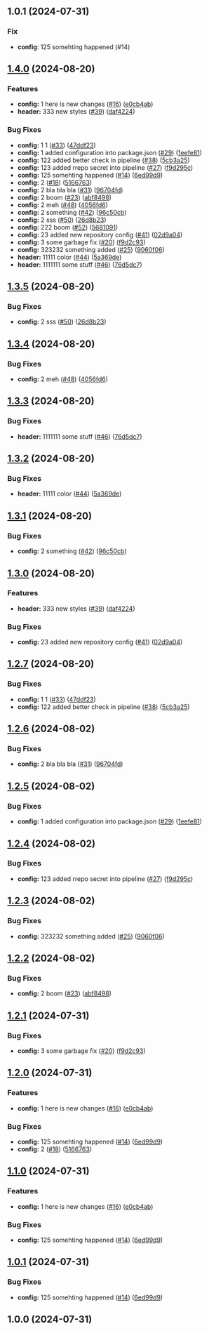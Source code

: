 ## 1.0.1 (2024-07-31)

### Fix

- **config**: 125 somehting happened (#14)

## [1.4.0](https://github.com/ArnisLupiks/testing-scss/compare/tesing-scss-v1.3.5...tesing-scss-v1.4.0) (2024-08-20)


### Features

* **config:** 1 here is new changes ([#16](https://github.com/ArnisLupiks/testing-scss/issues/16)) ([e0cb4ab](https://github.com/ArnisLupiks/testing-scss/commit/e0cb4abdf65786dbefabb97912f04aa4d5354164))
* **header:** 333 new styles ([#39](https://github.com/ArnisLupiks/testing-scss/issues/39)) ([daf4224](https://github.com/ArnisLupiks/testing-scss/commit/daf4224f983f180cddbecb41dda4c95df798d399))


### Bug Fixes

* **config:** 1 1 ([#33](https://github.com/ArnisLupiks/testing-scss/issues/33)) ([47ddf23](https://github.com/ArnisLupiks/testing-scss/commit/47ddf23039b91557177f327c07bbcd626fbcf123))
* **config:** 1 added configuration into package.json ([#29](https://github.com/ArnisLupiks/testing-scss/issues/29)) ([1eefe81](https://github.com/ArnisLupiks/testing-scss/commit/1eefe81de7040dcd3fdfc247d1e6e9e8c91c2418))
* **config:** 122 added better check in pipeline ([#38](https://github.com/ArnisLupiks/testing-scss/issues/38)) ([5cb3a25](https://github.com/ArnisLupiks/testing-scss/commit/5cb3a2558a2b0424dc077413374c060a50123b05))
* **config:** 123 added rrepo secret into pipeline ([#27](https://github.com/ArnisLupiks/testing-scss/issues/27)) ([f9d295c](https://github.com/ArnisLupiks/testing-scss/commit/f9d295ce99653eba9d143889f7fe57b15d478079))
* **config:** 125 somehting happened ([#14](https://github.com/ArnisLupiks/testing-scss/issues/14)) ([6ed99d9](https://github.com/ArnisLupiks/testing-scss/commit/6ed99d934e919f5b2769cfd78e4fbd6e9df6cd0e))
* **config:** 2 ([#18](https://github.com/ArnisLupiks/testing-scss/issues/18)) ([5166763](https://github.com/ArnisLupiks/testing-scss/commit/51667635dc2f75fdfead8a4ae7aa177b488d4cd8))
* **config:** 2 bla bla bla ([#31](https://github.com/ArnisLupiks/testing-scss/issues/31)) ([96704fd](https://github.com/ArnisLupiks/testing-scss/commit/96704fd43039059f28ae5424095667dccf71c1c6))
* **config:** 2 boom ([#23](https://github.com/ArnisLupiks/testing-scss/issues/23)) ([abf8498](https://github.com/ArnisLupiks/testing-scss/commit/abf84987438cfeaf429a7fa1c0c8a3f5ac3a41de))
* **config:** 2 meh ([#48](https://github.com/ArnisLupiks/testing-scss/issues/48)) ([4056fd6](https://github.com/ArnisLupiks/testing-scss/commit/4056fd6ee50ac19fdb1a36afe3f3ec0bb3710cb8))
* **config:** 2 something ([#42](https://github.com/ArnisLupiks/testing-scss/issues/42)) ([96c50cb](https://github.com/ArnisLupiks/testing-scss/commit/96c50cb265b1b2b155a010da2fdaf7066b00f4e5))
* **config:** 2 sss ([#50](https://github.com/ArnisLupiks/testing-scss/issues/50)) ([26d8b23](https://github.com/ArnisLupiks/testing-scss/commit/26d8b2340f396c97b5ffc25e1239c07e5c1b15cf))
* **config:** 222 boom ([#52](https://github.com/ArnisLupiks/testing-scss/issues/52)) ([5681091](https://github.com/ArnisLupiks/testing-scss/commit/5681091271494df8c5b5e36e27c4ef5e491688ec))
* **config:** 23 added new repository config ([#41](https://github.com/ArnisLupiks/testing-scss/issues/41)) ([02d9a04](https://github.com/ArnisLupiks/testing-scss/commit/02d9a04aad2f7c179abbdf94fb7c716c9b84fb25))
* **config:** 3 some garbage fix ([#20](https://github.com/ArnisLupiks/testing-scss/issues/20)) ([f9d2c93](https://github.com/ArnisLupiks/testing-scss/commit/f9d2c93aeb4c27584d90a0257daa9584aa5481aa))
* **config:** 323232 something added ([#25](https://github.com/ArnisLupiks/testing-scss/issues/25)) ([9060f06](https://github.com/ArnisLupiks/testing-scss/commit/9060f0689c96d3170b65d3da8364ed2a6a9a0fb0))
* **header:** 11111 color ([#44](https://github.com/ArnisLupiks/testing-scss/issues/44)) ([5a369de](https://github.com/ArnisLupiks/testing-scss/commit/5a369de4112625a68dd10afc0d69e8fcce0cb15b))
* **header:** 1111111 some stuff ([#46](https://github.com/ArnisLupiks/testing-scss/issues/46)) ([76d5dc7](https://github.com/ArnisLupiks/testing-scss/commit/76d5dc7ba2720d12a8644da03a755b30eb34db12))

## [1.3.5](https://github.com/ArnisLupiks/testing-scss/compare/ul-ds-v1.3.4...ul-ds-v1.3.5) (2024-08-20)


### Bug Fixes

* **config:** 2 sss ([#50](https://github.com/ArnisLupiks/testing-scss/issues/50)) ([26d8b23](https://github.com/ArnisLupiks/testing-scss/commit/26d8b2340f396c97b5ffc25e1239c07e5c1b15cf))

## [1.3.4](https://github.com/ArnisLupiks/testing-scss/compare/ul-ds-v1.3.3...ul-ds-v1.3.4) (2024-08-20)


### Bug Fixes

* **config:** 2 meh ([#48](https://github.com/ArnisLupiks/testing-scss/issues/48)) ([4056fd6](https://github.com/ArnisLupiks/testing-scss/commit/4056fd6ee50ac19fdb1a36afe3f3ec0bb3710cb8))

## [1.3.3](https://github.com/ArnisLupiks/testing-scss/compare/ul-ds-v1.3.2...ul-ds-v1.3.3) (2024-08-20)


### Bug Fixes

* **header:** 1111111 some stuff ([#46](https://github.com/ArnisLupiks/testing-scss/issues/46)) ([76d5dc7](https://github.com/ArnisLupiks/testing-scss/commit/76d5dc7ba2720d12a8644da03a755b30eb34db12))

## [1.3.2](https://github.com/ArnisLupiks/testing-scss/compare/ul-ds-v1.3.1...ul-ds-v1.3.2) (2024-08-20)


### Bug Fixes

* **header:** 11111 color ([#44](https://github.com/ArnisLupiks/testing-scss/issues/44)) ([5a369de](https://github.com/ArnisLupiks/testing-scss/commit/5a369de4112625a68dd10afc0d69e8fcce0cb15b))

## [1.3.1](https://github.com/ArnisLupiks/testing-scss/compare/ul-ds-v1.3.0...ul-ds-v1.3.1) (2024-08-20)


### Bug Fixes

* **config:** 2 something ([#42](https://github.com/ArnisLupiks/testing-scss/issues/42)) ([96c50cb](https://github.com/ArnisLupiks/testing-scss/commit/96c50cb265b1b2b155a010da2fdaf7066b00f4e5))

## [1.3.0](https://github.com/ArnisLupiks/testing-scss/compare/ul-ds-v1.2.7...ul-ds-v1.3.0) (2024-08-20)


### Features

* **header:** 333 new styles ([#39](https://github.com/ArnisLupiks/testing-scss/issues/39)) ([daf4224](https://github.com/ArnisLupiks/testing-scss/commit/daf4224f983f180cddbecb41dda4c95df798d399))


### Bug Fixes

* **config:** 23 added new repository config ([#41](https://github.com/ArnisLupiks/testing-scss/issues/41)) ([02d9a04](https://github.com/ArnisLupiks/testing-scss/commit/02d9a04aad2f7c179abbdf94fb7c716c9b84fb25))

## [1.2.7](https://github.com/ArnisLupiks/testing-scss/compare/ul-ds-v1.2.6...ul-ds-v1.2.7) (2024-08-20)


### Bug Fixes

* **config:** 1 1 ([#33](https://github.com/ArnisLupiks/testing-scss/issues/33)) ([47ddf23](https://github.com/ArnisLupiks/testing-scss/commit/47ddf23039b91557177f327c07bbcd626fbcf123))
* **config:** 122 added better check in pipeline ([#38](https://github.com/ArnisLupiks/testing-scss/issues/38)) ([5cb3a25](https://github.com/ArnisLupiks/testing-scss/commit/5cb3a2558a2b0424dc077413374c060a50123b05))

## [1.2.6](https://github.com/ArnisLupiks/testing-scss/compare/ul-ds-v1.2.5...ul-ds-v1.2.6) (2024-08-02)


### Bug Fixes

* **config:** 2 bla bla bla ([#31](https://github.com/ArnisLupiks/testing-scss/issues/31)) ([96704fd](https://github.com/ArnisLupiks/testing-scss/commit/96704fd43039059f28ae5424095667dccf71c1c6))

## [1.2.5](https://github.com/ArnisLupiks/testing-scss/compare/ul-ds-v1.2.4...ul-ds-v1.2.5) (2024-08-02)


### Bug Fixes

* **config:** 1 added configuration into package.json ([#29](https://github.com/ArnisLupiks/testing-scss/issues/29)) ([1eefe81](https://github.com/ArnisLupiks/testing-scss/commit/1eefe81de7040dcd3fdfc247d1e6e9e8c91c2418))

## [1.2.4](https://github.com/ArnisLupiks/testing-scss/compare/ul-ds-v1.2.3...ul-ds-v1.2.4) (2024-08-02)


### Bug Fixes

* **config:** 123 added rrepo secret into pipeline ([#27](https://github.com/ArnisLupiks/testing-scss/issues/27)) ([f9d295c](https://github.com/ArnisLupiks/testing-scss/commit/f9d295ce99653eba9d143889f7fe57b15d478079))

## [1.2.3](https://github.com/ArnisLupiks/testing-scss/compare/ul-ds-v1.2.2...ul-ds-v1.2.3) (2024-08-02)


### Bug Fixes

* **config:** 323232 something added ([#25](https://github.com/ArnisLupiks/testing-scss/issues/25)) ([9060f06](https://github.com/ArnisLupiks/testing-scss/commit/9060f0689c96d3170b65d3da8364ed2a6a9a0fb0))

## [1.2.2](https://github.com/ArnisLupiks/testing-scss/compare/ul-ds-v1.2.1...ul-ds-v1.2.2) (2024-08-02)


### Bug Fixes

* **config:** 2 boom ([#23](https://github.com/ArnisLupiks/testing-scss/issues/23)) ([abf8498](https://github.com/ArnisLupiks/testing-scss/commit/abf84987438cfeaf429a7fa1c0c8a3f5ac3a41de))

## [1.2.1](https://github.com/ArnisLupiks/testing-scss/compare/ul-ds-v1.2.0...ul-ds-v1.2.1) (2024-07-31)


### Bug Fixes

* **config:** 3 some garbage fix ([#20](https://github.com/ArnisLupiks/testing-scss/issues/20)) ([f9d2c93](https://github.com/ArnisLupiks/testing-scss/commit/f9d2c93aeb4c27584d90a0257daa9584aa5481aa))

## [1.2.0](https://github.com/ArnisLupiks/testing-scss/compare/ul-ds-v1.1.0...ul-ds-v1.2.0) (2024-07-31)


### Features

* **config:** 1 here is new changes ([#16](https://github.com/ArnisLupiks/testing-scss/issues/16)) ([e0cb4ab](https://github.com/ArnisLupiks/testing-scss/commit/e0cb4abdf65786dbefabb97912f04aa4d5354164))


### Bug Fixes

* **config:** 125 somehting happened ([#14](https://github.com/ArnisLupiks/testing-scss/issues/14)) ([6ed99d9](https://github.com/ArnisLupiks/testing-scss/commit/6ed99d934e919f5b2769cfd78e4fbd6e9df6cd0e))
* **config:** 2 ([#18](https://github.com/ArnisLupiks/testing-scss/issues/18)) ([5166763](https://github.com/ArnisLupiks/testing-scss/commit/51667635dc2f75fdfead8a4ae7aa177b488d4cd8))

## [1.1.0](https://github.com/ArnisLupiks/testing-scss/compare/design-system-v1.0.1...design-system-v1.1.0) (2024-07-31)


### Features

* **config:** 1 here is new changes ([#16](https://github.com/ArnisLupiks/testing-scss/issues/16)) ([e0cb4ab](https://github.com/ArnisLupiks/testing-scss/commit/e0cb4abdf65786dbefabb97912f04aa4d5354164))


### Bug Fixes

* **config:** 125 somehting happened ([#14](https://github.com/ArnisLupiks/testing-scss/issues/14)) ([6ed99d9](https://github.com/ArnisLupiks/testing-scss/commit/6ed99d934e919f5b2769cfd78e4fbd6e9df6cd0e))

## [1.0.1](https://github.com/ArnisLupiks/testing-scss/compare/ul-ds-v1.0.0...ul-ds-v1.0.1) (2024-07-31)


### Bug Fixes

* **config:** 125 somehting happened ([#14](https://github.com/ArnisLupiks/testing-scss/issues/14)) ([6ed99d9](https://github.com/ArnisLupiks/testing-scss/commit/6ed99d934e919f5b2769cfd78e4fbd6e9df6cd0e))

## 1.0.0 (2024-07-31)
